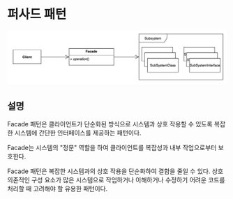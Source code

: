 # 퍼사드 패턴


![](facade.png)

## 설명
Facade 패턴은 클라이언트가 단순화된 방식으로 시스템과 상호 작용할 수 있도록 복잡한 시스템에 간단한 인터페이스를 제공하는 패턴이다. 

Facade는 시스템의 "정문" 역할을 하여 클라이언트를 복잡성과 내부 작업으로부터 보호한다.

Facade 패턴은 복잡한 시스템과의 상호 작용을 단순화하여 결합을 줄일 수 있다. 상호 의존적인 구성 요소가 많은 시스템으로 작업하거나 이해하거나 수정하기 어려운 코드를 처리할 때 고려해야 할 유용한 패턴이다.